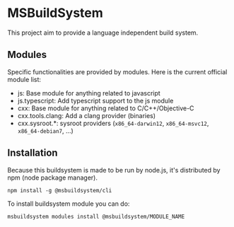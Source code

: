 MSBuildSystem
=============

This project aim to provide a language independent build system.


Modules
-------

Specific functionalities are provided by modules.
Here is the current official module list:

 - js: Base module for anything related to javascript
 - js.typescript: Add typescript support to the js module
 - cxx: Base module for anything related to C/C++/Objective-C
 - cxx.tools.clang: Add a clang provider (binaries)
 - cxx.sysroot.*: sysroot providers (`x86_64-darwin12`, `x86_64-msvc12`, `x86_64-debian7`, ...)


Installation
------------

Because this buildsystem is made to be run by node.js, it's distributed by npm (node package manager).

```
npm install -g @msbuildsystem/cli
```

To install buildsystem module you can do:

```
msbuildsystem modules install @msbuildsystem/MODULE_NAME
```


